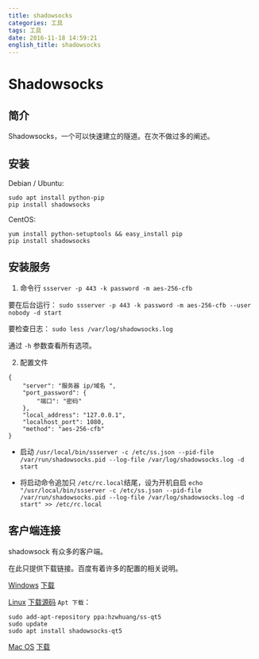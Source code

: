 ```yaml
---
title: shadowsocks
categories: 工具
tags: 工具
date: 2016-11-18 14:59:21
english_title: shadowsocks
---
```


Shadowsocks
===========

简介
----

Shadowsocks，一个可以快速建立的隧道。在次不做过多的阐述。

安装
----

Debian / Ubuntu:

    sudo apt install python-pip
    pip install shadowsocks

CentOS:

    yum install python-setuptools && easy_install pip
    pip install shadowsocks

安装服务
-------

1. 命令行
`ssserver -p 443 -k password -m aes-256-cfb`

要在后台运行：
`sudo ssserver -p 443 -k password -m aes-256-cfb --user nobody -d start`

要检查日志：
`sudo less /var/log/shadowsocks.log`

通过 `-h` 参数查看所有选项。

2. 配置文件
```
{
    "server": "服务器 ip/域名 ",
    "port_password": {
        "端口": "密码"
    },
    "local_address": "127.0.0.1",
    "localhost_port": 1080,
    "method": "aes-256-cfb"
}
```

* 启动
`/usr/local/bin/ssserver -c /etc/ss.json --pid-file /var/run/shadowsocks.pid --log-file /var/log/shadowsocks.log -d start`

* 将启动命令追加只 `/etc/rc.local`结尾，设为开机自启
`echo "/usr/local/bin/ssserver -c /etc/ss.json --pid-file /var/run/shadowsocks.pid --log-file /var/log/shadowsocks.log -d start" >> /etc/rc.local`


客户端连接
--------

shadowsock 有众多的客户端。

在此只提供下载链接。百度有着许多的配置的相关说明。

[Windows](https://github.com/shadowsocks/shadowsocks-windows/releases)
[下载](https://github.com/shadowsocks/shadowsocks-windows/releases/download/3.3.4/Shadowsocks-3.3.4.zip)

[Linux](https://github.com/shadowsocks/shadowsocks-qt5/releases)
[下载源码](https://github.com/shadowsocks/shadowsocks-qt5/archive/v2.7.0.tar.gz)
`Apt 下载`：
```
sudo add-apt-repository ppa:hzwhuang/ss-qt5
sudo update
sudo apt install shadowsocks-qt5
```

[Mac OS](https://github.com/shadowsocks/shadowsocks-iOS/releases)
[下载](https://github.com/shadowsocks/shadowsocks-iOS/releases/download/2.6.3/ShadowsocksX-2.6.3.dmg)

